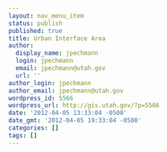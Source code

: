 ```yaml
---
layout: nav_menu_item
status: publish
published: true
title: Urban Interface Area
author:
  display_name: jpechmann
  login: jpechmann
  email: jpechmann@utah.gov
  url: ''
author_login: jpechmann
author_email: jpechmann@utah.gov
wordpress_id: 5566
wordpress_url: http://gis.utah.gov/?p=5566
date: '2012-04-05 13:33:04 -0500'
date_gmt: '2012-04-05 19:33:04 -0500'
categories: []
tags: []
---
```


